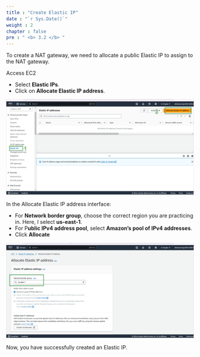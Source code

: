 ```yaml
---
title : "Create Elastic IP"
date : "`r Sys.Date()`"
weight : 2
chapter : false
pre : " <b> 3.2 </b> "
---
```


To create a NAT gateway, we need to allocate a public Elastic IP to assign to the NAT gateway.

Access  EC2
- Select **Elastic IPs**.
- Click on **Allocate Elastic IP address**.

![IMAGE](/images/3-developmentEnvironment/3.2-createElasticIP/001-createEIP.png)

In the Allocate Elastic IP address interface:
- For **Network border group**, choose the correct region you are practicing in. Here, I select **us-east-1**.
- For P**ublic IPv4 address pool**, select **Amazon’s pool of IPv4 addresses**.
- Click **Allocate**

![IMAGE](/images/3-developmentEnvironment/3.2-createElasticIP/002-createEIP.png)

Now, you have successfully created an Elastic IP.

